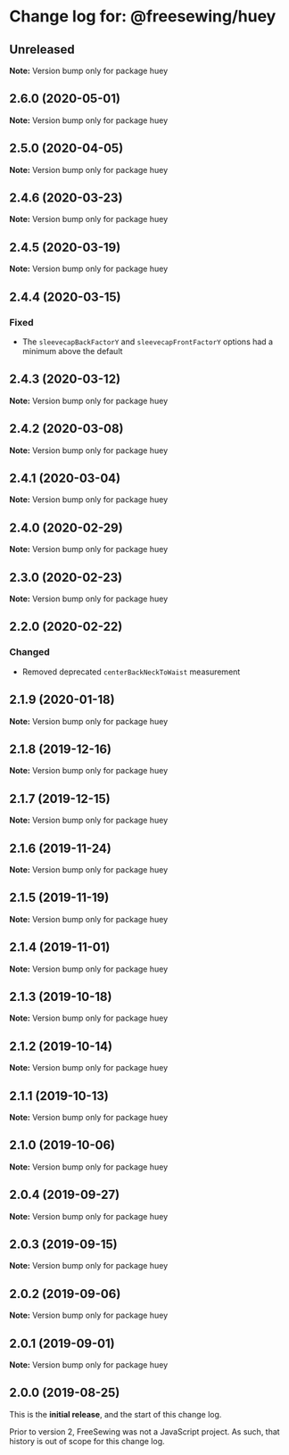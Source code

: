 # Change log for: @freesewing/huey

## Unreleased

**Note:** Version bump only for package huey

## 2.6.0 (2020-05-01)

**Note:** Version bump only for package huey

## 2.5.0 (2020-04-05)

**Note:** Version bump only for package huey

## 2.4.6 (2020-03-23)

**Note:** Version bump only for package huey

## 2.4.5 (2020-03-19)

**Note:** Version bump only for package huey

## 2.4.4 (2020-03-15)

### Fixed

- The `sleevecapBackFactorY` and `sleevecapFrontFactorY` options had a minimum above the default

## 2.4.3 (2020-03-12)

**Note:** Version bump only for package huey

## 2.4.2 (2020-03-08)

**Note:** Version bump only for package huey

## 2.4.1 (2020-03-04)

**Note:** Version bump only for package huey

## 2.4.0 (2020-02-29)

**Note:** Version bump only for package huey

## 2.3.0 (2020-02-23)

**Note:** Version bump only for package huey

## 2.2.0 (2020-02-22)

### Changed

- Removed deprecated `centerBackNeckToWaist` measurement

## 2.1.9 (2020-01-18)

**Note:** Version bump only for package huey

## 2.1.8 (2019-12-16)

**Note:** Version bump only for package huey

## 2.1.7 (2019-12-15)

**Note:** Version bump only for package huey

## 2.1.6 (2019-11-24)

**Note:** Version bump only for package huey

## 2.1.5 (2019-11-19)

**Note:** Version bump only for package huey

## 2.1.4 (2019-11-01)

**Note:** Version bump only for package huey

## 2.1.3 (2019-10-18)

**Note:** Version bump only for package huey

## 2.1.2 (2019-10-14)

**Note:** Version bump only for package huey

## 2.1.1 (2019-10-13)

**Note:** Version bump only for package huey

## 2.1.0 (2019-10-06)

**Note:** Version bump only for package huey

## 2.0.4 (2019-09-27)

**Note:** Version bump only for package huey

## 2.0.3 (2019-09-15)

**Note:** Version bump only for package huey

## 2.0.2 (2019-09-06)

**Note:** Version bump only for package huey

## 2.0.1 (2019-09-01)

**Note:** Version bump only for package huey

## 2.0.0 (2019-08-25)

This is the **initial release**, and the start of this change log.

Prior to version 2, FreeSewing was not a JavaScript project.
As such, that history is out of scope for this change log.

